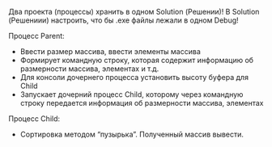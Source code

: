 Два проекта (процессы) хранить в одном Solution (Решении)!
В Solution (Решениии) настроить, что бы .exe файлы лежали в одном Debug!

Процесс Parent:
 - Ввести размер массива, ввести элементы массива
 - Формирует командную строку, которая содержит информацию об размерности массива, элементах и т.д.
 - Для консоли дочернего процесса установить высоту буфера для Child
 - Запускает дочерний процесс Child, которому через командную строку передается информация об размерности массива, элементах

Процесс Child:
 - Сортировка методом “пузырька”. Полученный массив вывести.
